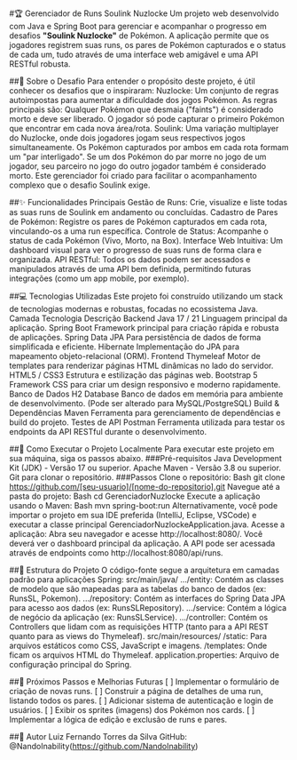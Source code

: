#🏆 Gerenciador de Runs Soulink Nuzlocke
Um projeto web desenvolvido com Java e Spring Boot para gerenciar e acompanhar o progresso em desafios **"Soulink Nuzlocke"** de Pokémon. A aplicação permite que os jogadores registrem suas runs, os pares de Pokémon capturados e o status de cada um, tudo através de uma interface web amigável e uma API RESTful robusta.

##📖 Sobre o Desafio
Para entender o propósito deste projeto, é útil conhecer os desafios que o inspiraram:
    Nuzlocke: Um conjunto de regras autoimpostas para aumentar a dificuldade dos jogos Pokémon. As regras principais são:
        Qualquer Pokémon que desmaia ("faints") é considerado morto e deve ser liberado.
        O jogador só pode capturar o primeiro Pokémon que encontrar em cada nova área/rota.
    Soulink: Uma variação multiplayer do Nuzlocke, onde dois jogadores jogam seus respectivos jogos simultaneamente. Os Pokémon capturados por ambos em cada rota formam um "par interligado". Se um dos Pokémon do par morre no jogo de um jogador, seu parceiro no jogo do outro jogador também é considerado morto.
Este gerenciador foi criado para facilitar o acompanhamento complexo que o desafio Soulink exige.

##✨ Funcionalidades Principais
    Gestão de Runs: Crie, visualize e liste todas as suas runs de Soulink em andamento ou concluídas.
    Cadastro de Pares de Pokémon: Registre os pares de Pokémon capturados em cada rota, vinculando-os a uma run específica.
    Controle de Status: Acompanhe o status de cada Pokémon (Vivo, Morto, na Box).
    Interface Web Intuitiva: Um dashboard visual para ver o progresso de suas runs de forma clara e organizada.
    API RESTful: Todos os dados podem ser acessados e manipulados através de uma API bem definida, permitindo futuras integrações (como um app mobile, por exemplo).

##💻 Tecnologias Utilizadas
Este projeto foi construído utilizando um stack de tecnologias modernas e robustas, focadas no ecossistema Java.
Camada	Tecnologia	Descrição
Backend	Java 17 / 21	Linguagem principal da aplicação.
	Spring Boot	Framework principal para criação rápida e robusta de aplicações.
	Spring Data JPA	Para persistência de dados de forma simplificada e eficiente.
	Hibernate	Implementação do JPA para mapeamento objeto-relacional (ORM).
Frontend	Thymeleaf	Motor de templates para renderizar páginas HTML dinâmicas no lado do servidor.
	HTML5 / CSS3	Estrutura e estilização das páginas web.
	Bootstrap 5	Framework CSS para criar um design responsivo e moderno rapidamente.
Banco de Dados	H2 Database	Banco de dados em memória para ambiente de desenvolvimento. (Pode ser alterado para MySQL/PostgreSQL)
Build & Dependências	Maven	Ferramenta para gerenciamento de dependências e build do projeto.
Testes de API	Postman	Ferramenta utilizada para testar os endpoints da API RESTful durante o desenvolvimento.

##🚀 Como Executar o Projeto Localmente
Para executar este projeto em sua máquina, siga os passos abaixo.
###Pré-requisitos
    Java Development Kit (JDK) - Versão 17 ou superior.
    Apache Maven - Versão 3.8 ou superior.
    Git para clonar o repositório.
###Passos
    Clone o repositório:
    Bash
git clone https://github.com/[seu-usuario]/[nome-do-repositorio].git
Navegue até a pasta do projeto:
Bash
cd GerenciadorNuzlocke
Execute a aplicação usando o Maven:
Bash
    mvn spring-boot:run
    Alternativamente, você pode importar o projeto em sua IDE preferida (IntelliJ, Eclipse, VSCode) e executar a classe principal GerenciadorNuzlockeApplication.java.
    Acesse a aplicação:
        Abra seu navegador e acesse http://localhost:8080/. Você deverá ver o dashboard principal da aplicação.
        A API pode ser acessada através de endpoints como http://localhost:8080/api/runs.

##📝 Estrutura do Projeto
O código-fonte segue a arquitetura em camadas padrão para aplicações Spring:
    src/main/java/
        .../entity: Contém as classes de modelo que são mapeadas para as tabelas do banco de dados (ex: RunsSL, Pokemon).
        .../repository: Contém as interfaces do Spring Data JPA para acesso aos dados (ex: RunsSLRepository).
        .../service: Contém a lógica de negócio da aplicação (ex: RunsSLService).
        .../controller: Contém os Controllers que lidam com as requisições HTTP (tanto para a API REST quanto para as views do Thymeleaf).
    src/main/resources/
        /static: Para arquivos estáticos como CSS, JavaScript e imagens.
        /templates: Onde ficam os arquivos HTML do Thymeleaf.
        application.properties: Arquivo de configuração principal do Spring.
        
##🔮 Próximos Passos e Melhorias Futuras
    [ ] Implementar o formulário de criação de novas runs.
    [ ] Construir a página de detalhes de uma run, listando todos os pares.
    [ ] Adicionar sistema de autenticação e login de usuários.
    [ ] Exibir os sprites (imagens) dos Pokémon nos cards.
    [ ] Implementar a lógica de edição e exclusão de runs e pares.

##👤 Autor
Luiz Fernando Torres da Silva
    GitHub: @NandoInability(https://github.com/NandoInability)
